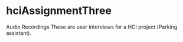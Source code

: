 # hciAssignmentThree
Audio Recordings
These are user interviews for a HCI project (Parking assistant).
